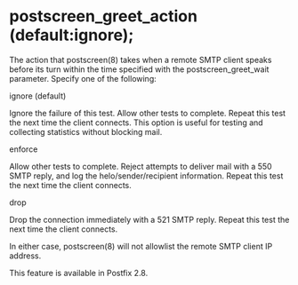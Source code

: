 # postscreen_greet_action (default:ignore); 

The action that postscreen(8) takes when a remote SMTP client speaks
before its turn within the time specified with the postscreen_greet_wait
parameter.  Specify one of the following: 



 ignore (default) 

 Ignore the failure of this test. Allow other tests to complete.
Repeat this test the next time the client connects.
This option is useful for testing and collecting statistics
without blocking mail. 

 enforce 

 Allow other tests to complete. Reject attempts to deliver mail
with a 550 SMTP reply, and log the helo/sender/recipient information.
Repeat this test the next time the client connects. 

 drop 

 Drop the connection immediately with a 521 SMTP reply. Repeat
this test the next time the client connects. 



 In either case, postscreen(8) will not allowlist the remote SMTP client
IP address. 

 This feature is available in Postfix 2.8. 


